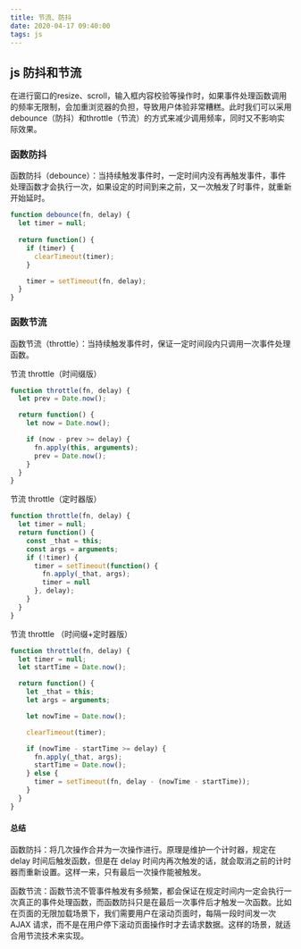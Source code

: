 ```yaml
---
title: 节流、防抖
date: 2020-04-17 09:40:00
tags: js
---
```


## js 防抖和节流

在进行窗口的resize、scroll，输入框内容校验等操作时，如果事件处理函数调用的频率无限制，会加重浏览器的负担，导致用户体验非常糟糕。此时我们可以采用debounce（防抖）和throttle（节流）的方式来减少调用频率，同时又不影响实际效果。

### 函数防抖

函数防抖（debounce）：当持续触发事件时，一定时间内没有再触发事件，事件处理函数才会执行一次，如果设定的时间到来之前，又一次触发了时事件，就重新开始延时。

``` js
function debounce(fn, delay) {
  let timer = null;
  
  return function() {
    if (timer) {
      clearTimeout(timer);
    }

    timer = setTimeout(fn, delay);
  }
}

```

### 函数节流

函数节流（throttle）：当持续触发事件时，保证一定时间段内只调用一次事件处理函数。

节流 throttle（时间缀版）

``` js
function throttle(fn, delay) {
  let prev = Date.now();

  return function() {
    let now = Date.now();

    if (now - prev >= delay) {
      fn.apply(this, arguments);
      prev = Date.now();
    }
  }
}
```

节流 throttle（定时器版）

``` js
function throttle(fn, delay) {
  let timer = null;
  return function() {
    const _that = this;
    const args = arguments;
    if (!timer) {
      timer = setTimeout(function() {
        fn.apply(_that, args);
        timer = null
      }, delay);
    }
  }
}
```

节流 throttle （时间缀+定时器版）

``` js
function throttle(fn, delay) {
  let timer = null;
  let startTime = Date.now();

  return function() {
    let _that = this;
    let args = arguments;

    let nowTime = Date.now();

    clearTimeout(timer);

    if (nowTime - startTime >= delay) {
      fn.apply(_that, args);
      startTime = Date.now();
    } else {
      timer = setTimeout(fn, delay - (nowTime - startTime));
    }
  }
}
```

#### 总结

函数防抖：将几次操作合并为一次操作进行。原理是维护一个计时器，规定在 delay 时间后触发函数，但是在 delay 时间内再次触发的话，就会取消之前的计时器而重新设置。这样一来，只有最后一次操作能被触发。

函数节流：函数节流不管事件触发有多频繁，都会保证在规定时间内一定会执行一次真正的事件处理函数，而函数防抖只是在最后一次事件后才触发一次函数。比如在页面的无限加载场景下，我们需要用户在滚动页面时，每隔一段时间发一次 AJAX 请求，而不是在用户停下滚动页面操作时才去请求数据。这样的场景，就适合用节流技术来实现。
